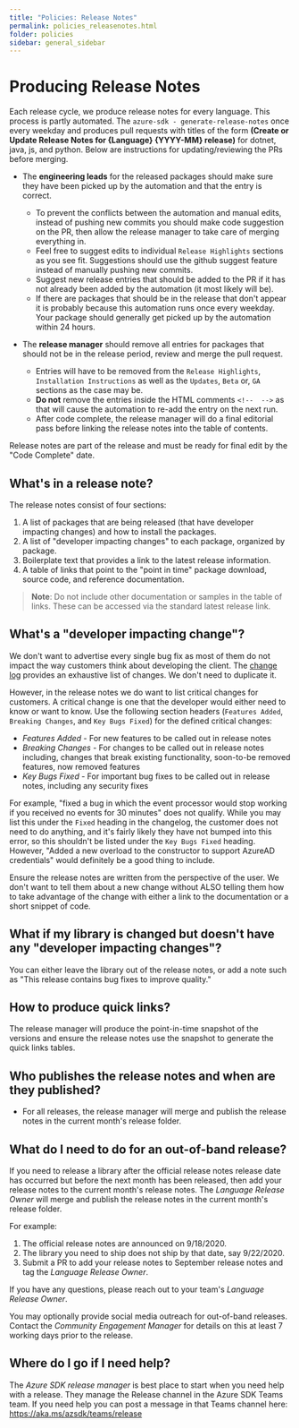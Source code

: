 ```yaml
---
title: "Policies: Release Notes"
permalink: policies_releasenotes.html
folder: policies
sidebar: general_sidebar
---
```


# Producing Release Notes

Each release cycle, we produce release notes for every language. This process is partly automated. The `azure-sdk - generate-release-notes` once every weekday and produces pull requests with titles of the form **(Create or Update Release Notes for {Language} {YYYY-MM} release)** for dotnet, java, js, and python. Below are instructions for updating/reviewing the PRs before merging.

- The **engineering leads** for the released packages should make sure they have been picked up by the automation and that the entry is correct.
  - To prevent the conflicts between the automation and manual edits, instead of pushing new commits you should make code suggestion on the PR, then allow the release manager to take care of merging everything in.
  - Feel free to suggest edits to individual `Release Highlights` sections as you see fit. Suggestions should use the github suggest feature instead of manually pushing new commits. 
  - Suggest new release entries that should be added to the PR if it has not already been added by the automation (it most likely will be). 
  - If there are packages that should be in the release that don't appear it is probably because this automation runs once every weekday. Your package should generally get picked up by the automation within 24 hours.

- The **release manager** should remove all entries for packages that should not be in the release period, review and merge the pull request.
  - Entries will have to be removed from the `Release Highlights`, `Installation Instructions` as well as the `Updates`, `Beta` or, `GA` sections as the case may be. 
  -  **Do not** remove the entries inside the HTML comments `<!--  -->` as that will cause the automation to re-add the entry on the next run. 
  - After code complete, the release manager will do a final editorial pass before linking the release notes into the table of contents.

Release notes are part of the release and must be ready for final edit by the "Code Complete" date.

## What's in a release note?

The release notes consist of four sections:

1. A list of packages that are being released (that have developer impacting changes) and how to install the packages.
2. A list of "developer impacting changes" to each package, organized by package.
3. Boilerplate text that provides a link to the latest release information.
4. A table of links that point to the "point in time" package download, source code, and reference documentation.

> **Note**: Do not include other documentation or samples in the table of links.  These can be accessed via the standard latest release link.

## What's a "developer impacting change"?

We don't want to advertise every single bug fix as most of them do not impact the way customers think about developing the client.  The [change log](https://azure.github.io/azure-sdk/policies_releases.html#change-logs) provides an exhaustive list of changes.  We don't need to duplicate it.

However, in the release notes we do want to list critical changes for customers. A critical change is one that the developer would either need to know or want to know. Use the following section headers (`Features Added`, `Breaking Changes`, and `Key Bugs Fixed`) for the defined critical changes:

* *Features Added* - For new features to be called out in release notes
* *Breaking Changes* - For changes to be called out in release notes including, changes that break existing functionality, soon-to-be removed features, now removed features
* *Key Bugs Fixed* - For important bug fixes to be called out in release notes, including any security fixes

For example, "fixed a bug in which the event processor would stop working if you received no events for 30 minutes" does not qualify.  While you may list this under the `Fixed` heading in the changelog, the customer does not need to do anything, and it's fairly likely they have not bumped into this error, so this shouldn't be listed under the `Key Bugs Fixed` heading.  However, "Added a new overload to the constructor to support AzureAD credentials" would definitely be a good thing to include.

Ensure the release notes are written from the perspective of the user.   We don't want to tell them about a new change without ALSO telling them how to take advantage of the change with either a link to the documentation or a short snippet of code.

## What if my library is changed but doesn't have any "developer impacting changes"?

You can either leave the library out of the release notes, or add a note such as "This release contains bug fixes to improve quality."

## How to produce quick links?

The release manager will produce the point-in-time snapshot of the versions and ensure the release notes use the snapshot to generate the quick links tables.

## Who publishes the release notes and when are they published?

* For all releases, the release manager will merge and publish the release notes in the current month's release folder.

## What do I need to do for an out-of-band release?

If you need to release a library after the official release notes release date has occurred but before the next month has been released, then add your release notes to the current month's release notes. The _Language Release Owner_ will merge and publish the release notes in the current month's release folder.

For example:
1. The official release notes are announced on 9/18/2020.
1. The library you need to ship does not ship by that date, say 9/22/2020.
1. Submit a PR to add your release notes to September release notes and tag the _Language Release Owner_.

If you have any questions, please reach out to your team's _Language Release Owner_.

You may optionally provide social media outreach for out-of-band releases.  Contact the _Community Engagement Manager_ for details on this at least 7 working days prior to the release.

## Where do I go if I need help?

The _Azure SDK release manager_ is best place to start when you need help with a release. They manage the Release channel in the Azure SDK Teams team.  If you need help you can post a message in that Teams channel here: <https://aka.ms/azsdk/teams/release>
